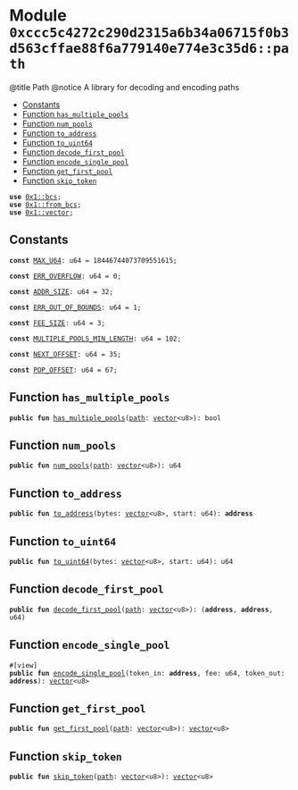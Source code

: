 
<a id="0xccc5c4272c290d2315a6b34a06715f0b3d563cffae88f6a779140e774e3c35d6_path"></a>

# Module `0xccc5c4272c290d2315a6b34a06715f0b3d563cffae88f6a779140e774e3c35d6::path`

@title Path
@notice A library for decoding and encoding paths


-  [Constants](#@Constants_0)
-  [Function `has_multiple_pools`](#0xccc5c4272c290d2315a6b34a06715f0b3d563cffae88f6a779140e774e3c35d6_path_has_multiple_pools)
-  [Function `num_pools`](#0xccc5c4272c290d2315a6b34a06715f0b3d563cffae88f6a779140e774e3c35d6_path_num_pools)
-  [Function `to_address`](#0xccc5c4272c290d2315a6b34a06715f0b3d563cffae88f6a779140e774e3c35d6_path_to_address)
-  [Function `to_uint64`](#0xccc5c4272c290d2315a6b34a06715f0b3d563cffae88f6a779140e774e3c35d6_path_to_uint64)
-  [Function `decode_first_pool`](#0xccc5c4272c290d2315a6b34a06715f0b3d563cffae88f6a779140e774e3c35d6_path_decode_first_pool)
-  [Function `encode_single_pool`](#0xccc5c4272c290d2315a6b34a06715f0b3d563cffae88f6a779140e774e3c35d6_path_encode_single_pool)
-  [Function `get_first_pool`](#0xccc5c4272c290d2315a6b34a06715f0b3d563cffae88f6a779140e774e3c35d6_path_get_first_pool)
-  [Function `skip_token`](#0xccc5c4272c290d2315a6b34a06715f0b3d563cffae88f6a779140e774e3c35d6_path_skip_token)


<pre><code><b>use</b> <a href="">0x1::bcs</a>;
<b>use</b> <a href="">0x1::from_bcs</a>;
<b>use</b> <a href="">0x1::vector</a>;
</code></pre>



<a id="@Constants_0"></a>

## Constants


<a id="0xccc5c4272c290d2315a6b34a06715f0b3d563cffae88f6a779140e774e3c35d6_path_MAX_U64"></a>



<pre><code><b>const</b> <a href="path.md#0xccc5c4272c290d2315a6b34a06715f0b3d563cffae88f6a779140e774e3c35d6_path_MAX_U64">MAX_U64</a>: u64 = 18446744073709551615;
</code></pre>



<a id="0xccc5c4272c290d2315a6b34a06715f0b3d563cffae88f6a779140e774e3c35d6_path_ERR_OVERFLOW"></a>



<pre><code><b>const</b> <a href="path.md#0xccc5c4272c290d2315a6b34a06715f0b3d563cffae88f6a779140e774e3c35d6_path_ERR_OVERFLOW">ERR_OVERFLOW</a>: u64 = 0;
</code></pre>



<a id="0xccc5c4272c290d2315a6b34a06715f0b3d563cffae88f6a779140e774e3c35d6_path_ADDR_SIZE"></a>



<pre><code><b>const</b> <a href="path.md#0xccc5c4272c290d2315a6b34a06715f0b3d563cffae88f6a779140e774e3c35d6_path_ADDR_SIZE">ADDR_SIZE</a>: u64 = 32;
</code></pre>



<a id="0xccc5c4272c290d2315a6b34a06715f0b3d563cffae88f6a779140e774e3c35d6_path_ERR_OUT_OF_BOUNDS"></a>



<pre><code><b>const</b> <a href="path.md#0xccc5c4272c290d2315a6b34a06715f0b3d563cffae88f6a779140e774e3c35d6_path_ERR_OUT_OF_BOUNDS">ERR_OUT_OF_BOUNDS</a>: u64 = 1;
</code></pre>



<a id="0xccc5c4272c290d2315a6b34a06715f0b3d563cffae88f6a779140e774e3c35d6_path_FEE_SIZE"></a>



<pre><code><b>const</b> <a href="path.md#0xccc5c4272c290d2315a6b34a06715f0b3d563cffae88f6a779140e774e3c35d6_path_FEE_SIZE">FEE_SIZE</a>: u64 = 3;
</code></pre>



<a id="0xccc5c4272c290d2315a6b34a06715f0b3d563cffae88f6a779140e774e3c35d6_path_MULTIPLE_POOLS_MIN_LENGTH"></a>



<pre><code><b>const</b> <a href="path.md#0xccc5c4272c290d2315a6b34a06715f0b3d563cffae88f6a779140e774e3c35d6_path_MULTIPLE_POOLS_MIN_LENGTH">MULTIPLE_POOLS_MIN_LENGTH</a>: u64 = 102;
</code></pre>



<a id="0xccc5c4272c290d2315a6b34a06715f0b3d563cffae88f6a779140e774e3c35d6_path_NEXT_OFFSET"></a>



<pre><code><b>const</b> <a href="path.md#0xccc5c4272c290d2315a6b34a06715f0b3d563cffae88f6a779140e774e3c35d6_path_NEXT_OFFSET">NEXT_OFFSET</a>: u64 = 35;
</code></pre>



<a id="0xccc5c4272c290d2315a6b34a06715f0b3d563cffae88f6a779140e774e3c35d6_path_POP_OFFSET"></a>



<pre><code><b>const</b> <a href="path.md#0xccc5c4272c290d2315a6b34a06715f0b3d563cffae88f6a779140e774e3c35d6_path_POP_OFFSET">POP_OFFSET</a>: u64 = 67;
</code></pre>



<a id="0xccc5c4272c290d2315a6b34a06715f0b3d563cffae88f6a779140e774e3c35d6_path_has_multiple_pools"></a>

## Function `has_multiple_pools`



<pre><code><b>public</b> <b>fun</b> <a href="path.md#0xccc5c4272c290d2315a6b34a06715f0b3d563cffae88f6a779140e774e3c35d6_path_has_multiple_pools">has_multiple_pools</a>(<a href="path.md#0xccc5c4272c290d2315a6b34a06715f0b3d563cffae88f6a779140e774e3c35d6_path">path</a>: <a href="">vector</a>&lt;u8&gt;): bool
</code></pre>



<a id="0xccc5c4272c290d2315a6b34a06715f0b3d563cffae88f6a779140e774e3c35d6_path_num_pools"></a>

## Function `num_pools`



<pre><code><b>public</b> <b>fun</b> <a href="path.md#0xccc5c4272c290d2315a6b34a06715f0b3d563cffae88f6a779140e774e3c35d6_path_num_pools">num_pools</a>(<a href="path.md#0xccc5c4272c290d2315a6b34a06715f0b3d563cffae88f6a779140e774e3c35d6_path">path</a>: <a href="">vector</a>&lt;u8&gt;): u64
</code></pre>



<a id="0xccc5c4272c290d2315a6b34a06715f0b3d563cffae88f6a779140e774e3c35d6_path_to_address"></a>

## Function `to_address`



<pre><code><b>public</b> <b>fun</b> <a href="path.md#0xccc5c4272c290d2315a6b34a06715f0b3d563cffae88f6a779140e774e3c35d6_path_to_address">to_address</a>(bytes: <a href="">vector</a>&lt;u8&gt;, start: u64): <b>address</b>
</code></pre>



<a id="0xccc5c4272c290d2315a6b34a06715f0b3d563cffae88f6a779140e774e3c35d6_path_to_uint64"></a>

## Function `to_uint64`



<pre><code><b>public</b> <b>fun</b> <a href="path.md#0xccc5c4272c290d2315a6b34a06715f0b3d563cffae88f6a779140e774e3c35d6_path_to_uint64">to_uint64</a>(bytes: <a href="">vector</a>&lt;u8&gt;, start: u64): u64
</code></pre>



<a id="0xccc5c4272c290d2315a6b34a06715f0b3d563cffae88f6a779140e774e3c35d6_path_decode_first_pool"></a>

## Function `decode_first_pool`



<pre><code><b>public</b> <b>fun</b> <a href="path.md#0xccc5c4272c290d2315a6b34a06715f0b3d563cffae88f6a779140e774e3c35d6_path_decode_first_pool">decode_first_pool</a>(<a href="path.md#0xccc5c4272c290d2315a6b34a06715f0b3d563cffae88f6a779140e774e3c35d6_path">path</a>: <a href="">vector</a>&lt;u8&gt;): (<b>address</b>, <b>address</b>, u64)
</code></pre>



<a id="0xccc5c4272c290d2315a6b34a06715f0b3d563cffae88f6a779140e774e3c35d6_path_encode_single_pool"></a>

## Function `encode_single_pool`



<pre><code>#[view]
<b>public</b> <b>fun</b> <a href="path.md#0xccc5c4272c290d2315a6b34a06715f0b3d563cffae88f6a779140e774e3c35d6_path_encode_single_pool">encode_single_pool</a>(token_in: <b>address</b>, fee: u64, token_out: <b>address</b>): <a href="">vector</a>&lt;u8&gt;
</code></pre>



<a id="0xccc5c4272c290d2315a6b34a06715f0b3d563cffae88f6a779140e774e3c35d6_path_get_first_pool"></a>

## Function `get_first_pool`



<pre><code><b>public</b> <b>fun</b> <a href="path.md#0xccc5c4272c290d2315a6b34a06715f0b3d563cffae88f6a779140e774e3c35d6_path_get_first_pool">get_first_pool</a>(<a href="path.md#0xccc5c4272c290d2315a6b34a06715f0b3d563cffae88f6a779140e774e3c35d6_path">path</a>: <a href="">vector</a>&lt;u8&gt;): <a href="">vector</a>&lt;u8&gt;
</code></pre>



<a id="0xccc5c4272c290d2315a6b34a06715f0b3d563cffae88f6a779140e774e3c35d6_path_skip_token"></a>

## Function `skip_token`



<pre><code><b>public</b> <b>fun</b> <a href="path.md#0xccc5c4272c290d2315a6b34a06715f0b3d563cffae88f6a779140e774e3c35d6_path_skip_token">skip_token</a>(<a href="path.md#0xccc5c4272c290d2315a6b34a06715f0b3d563cffae88f6a779140e774e3c35d6_path">path</a>: <a href="">vector</a>&lt;u8&gt;): <a href="">vector</a>&lt;u8&gt;
</code></pre>

